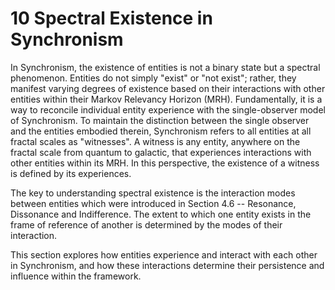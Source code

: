 # 10 Spectral Existence in Synchronism

In Synchronism, the existence of entities is not a binary state but a
spectral phenomenon. Entities do not simply \"exist\" or \"not exist\";
rather, they manifest varying degrees of existence based on their
interactions with other entities within their Markov Relevancy Horizon
(MRH). Fundamentally, it is a way to reconcile individual entity
experience with the single-observer model of Synchronism. To maintain
the distinction between the single observer and the entities embodied
therein, Synchronism refers to all entities at all fractal scales as
"witnesses". A witness is any entity, anywhere on the fractal scale from
quantum to galactic, that experiences interactions with other entities
within its MRH. In this perspective, the existence of a witness is
defined by its experiences.

The key to understanding spectral existence is the interaction modes
between entities which were introduced in Section 4.6 -- Resonance,
Dissonance and Indifference. The extent to which one entity exists in
the frame of reference of another is determined by the modes of their
interaction.

This section explores how entities experience and interact with each
other in Synchronism, and how these interactions determine their
persistence and influence within the framework.